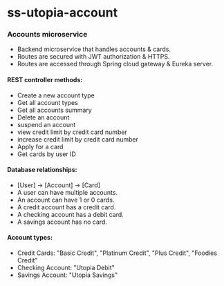 # ss-utopia-account

### Accounts microservice
- Backend microservice that handles accounts & cards.
- Routes are secured with JWT authorization & HTTPS.
- Routes are accessed through Spring cloud gateway & Eureka server.

#### REST controller methods:	
- Create a new account type
- Get all account types
- Get all accounts summary
- Delete an account
- suspend an account
- view credit limit by credit card number
- increase credit limit by credit card number  
- Apply for a card
- Get cards by user ID

#### Database relationships:
- [User] -> [Account] -> [Card]
- A user can have multiple accounts.
- An account can have 1 or 0 cards.
- A credit account has a credit card.
- A checking account has a debit card.
- A savings account has no card.

#### Account types:
- Credit Cards: "Basic Credit", "Platinum Credit", "Plus Credit", "Foodies Credit"
- Checking Account: "Utopia Debit"
- Savings Account: "Utopia Savings"

